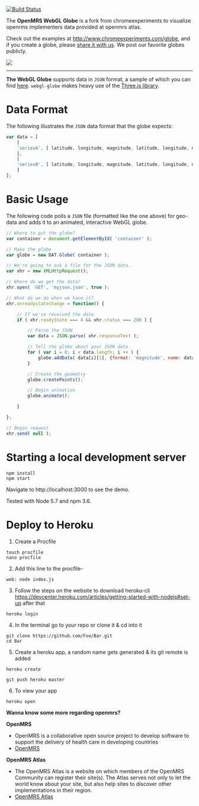 [![Build Status](https://travis-ci.org/KMITFOSS/openmrs-webgl-globe.svg?branch=master)](https://travis-ci.org/KMITFOSS/openmrs-webgl-globe)

The **OpenMRS WebGL Globe** is a fork from chromeexperiments to visualize openrms implementers data provided at openmrs atlas. 

Check out the examples at http://www.chromeexperiments.com/globe, and if you create a globe, please [share it with us](http://www.chromeexperiments.com/submit). We post our favorite globes publicly.

![](http://4.bp.blogspot.com/-nB6XnTgb4AA/TcLQ4gRBtfI/AAAAAAAAH-U/vb2GuhPN6aM/globe.png)

----

**The WebGL Globe** supports data in `JSON` format, a sample of which you can find [here](https://github.com/dataarts/webgl-globe/blob/master/globe/population909500.json). `webgl-globe` makes heavy use of the [Three.js library](https://github.com/mrdoob/three.js/).

# Data Format

The following illustrates the `JSON` data format that the globe expects:

```javascript
var data = [
    [
    'seriesA', [ latitude, longitude, magnitude, latitude, longitude, magnitude, ... ]
    ],
    [
    'seriesB', [ latitude, longitude, magnitude, latitude, longitude, magnitude, ... ]
    ]
];
```

# Basic Usage

The following code polls a `JSON` file (formatted like the one above) for geo-data and adds it to an animated, interactive WebGL globe.

```javascript
// Where to put the globe?
var container = document.getElementById( 'container' );

// Make the globe
var globe = new DAT.Globe( container );

// We're going to ask a file for the JSON data.
var xhr = new XMLHttpRequest();

// Where do we get the data?
xhr.open( 'GET', 'myjson.json', true );

// What do we do when we have it?
xhr.onreadystatechange = function() {

    // If we've received the data
    if ( xhr.readyState === 4 && xhr.status === 200 ) {

        // Parse the JSON
        var data = JSON.parse( xhr.responseText );

        // Tell the globe about your JSON data
        for ( var i = 0; i < data.length; i ++ ) {
            globe.addData( data[i][1], {format: 'magnitude', name: data[i][0]} );
        }

        // Create the geometry
        globe.createPoints();

        // Begin animation
        globe.animate();

    }

};

// Begin request
xhr.send( null );
```

# Starting a local development server

```
npm install
npm start
```

Navigate to http://localhost:3000 to see the demo.

Tested with Node 5.7 and npm 3.6.

# Deploy to Heroku

1. Create a Procfile
```
touch procfile
nano procfile
```
2. Add this line to the procfile-
```
web: node index.js
```

3. Follow the steps on the website to download heroku-cli
https://devcenter.heroku.com/articles/getting-started-with-nodejs#set-up after that
```
heroku login
```

4. In the terminal go to your repo or clone it & cd into it
```
git clone https://github.com/Foo/Bar.git
cd Bar
```

5. Create a heroku app, a random name gets generated & its git remote is added

```
heroku create

git push heroku master
```

6. To view your app
```
heroku open
```



**Wanna know some more regarding openmrs?**

**OpenMRS**
- OpenMRS is a collaborative open source project to develop software to support the delivery of health care in developing countries
- [OpenMRS](http://openmrs.org)

**OpenMRS Atlas**
- The OpenMRS Atlas is a website on which members of the OpenMRS Community can register their site(s).  The Atlas serves not only to let the world know about your site, but also help sites to discover other implementations in their region. 
- [OpenMRS Atlas](http://atlas.openmrs.org)


